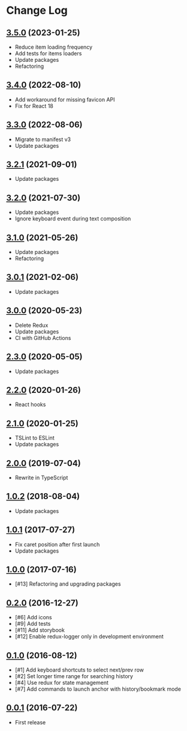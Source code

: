 # Change Log

## [3.5.0](https://github.com/questbeat/anchor/tree/v3.5.0) (2023-01-25)

- Reduce item loading frequency
- Add tests for items loaders
- Update packages
- Refactoring


## [3.4.0](https://github.com/questbeat/anchor/tree/v3.4.0) (2022-08-10)

- Add workaround for missing favicon API
- Fix for React 18


## [3.3.0](https://github.com/questbeat/anchor/tree/v3.3.0) (2022-08-06)

- Migrate to manifest v3
- Update packages


## [3.2.1](https://github.com/questbeat/anchor/tree/v3.2.1) (2021-09-01)

- Update packages


## [3.2.0](https://github.com/questbeat/anchor/tree/v3.2.0) (2021-07-30)

- Update packages
- Ignore keyboard event during text composition


## [3.1.0](https://github.com/questbeat/anchor/tree/v3.1.0) (2021-05-26)

- Update packages
- Refactoring


## [3.0.1](https://github.com/questbeat/anchor/tree/v3.0.1) (2021-02-06)

- Update packages


## [3.0.0](https://github.com/questbeat/anchor/tree/v3.0.0) (2020-05-23)

- Delete Redux
- Update packages
- CI with GitHub Actions


## [2.3.0](https://github.com/questbeat/anchor/tree/v2.3.0) (2020-05-05)

- Update packages


## [2.2.0](https://github.com/questbeat/anchor/tree/v2.2.0) (2020-01-26)

- React hooks


## [2.1.0](https://github.com/questbeat/anchor/tree/v2.1.0) (2020-01-25)

- TSLint to ESLint
- Update packages


## [2.0.0](https://github.com/questbeat/anchor/tree/v2.0.0) (2019-07-04)

- Rewrite in TypeScript


## [1.0.2](https://github.com/questbeat/anchor/tree/v1.0.2) (2018-08-04)

- Update packages


## [1.0.1](https://github.com/questbeat/anchor/tree/v1.0.1) (2017-07-27)

- Fix caret position after first launch
- Update packages


## [1.0.0](https://github.com/questbeat/anchor/tree/v1.0.0) (2017-07-16)

- [#13] Refactoring and upgrading packages


## [0.2.0](https://github.com/questbeat/anchor/tree/v0.2.0) (2016-12-27)

- [#6] Add icons
- [#9] Add tests
- [#11] Add storybook
- [#12] Enable redux-logger only in development environment


## [0.1.0](https://github.com/questbeat/anchor/tree/v0.1.0) (2016-08-12)

- [#1] Add keyboard shortcuts to select next/prev row
- [#2] Set longer time range for searching history
- [#4] Use redux for state management
- [#7] Add commands to launch anchor with history/bookmark mode


## [0.0.1](https://github.com/questbeat/anchor/tree/v0.0.1) (2016-07-22)

- First release
